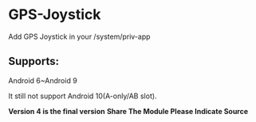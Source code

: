 # GPS-Joystick
Add GPS Joystick in your /system/priv-app

## Supports:
Android 6~Android 9

It still not support Android 10(A-only/AB slot).

**Version 4 is the final version**
**Share The Module Please Indicate Source**
